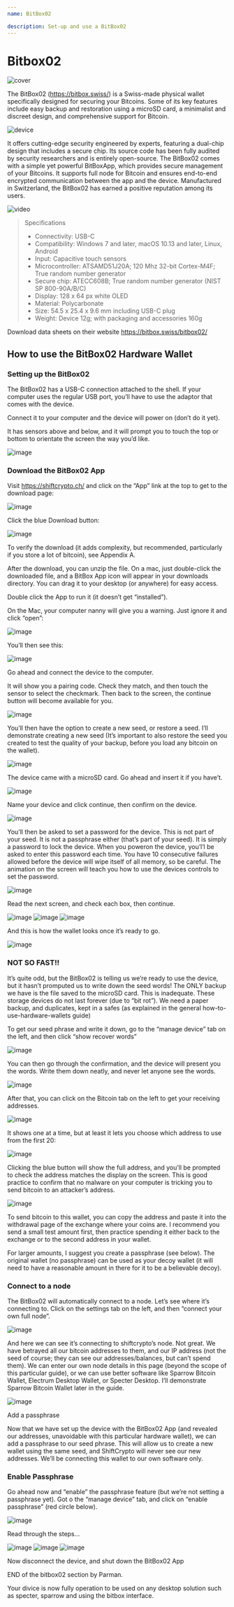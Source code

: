 ```yaml
---
name: BitBox02

description: Set-up and use a BitBox02
---
```


# Bitbox02

![cover](assets/cover.jpeg)

The BitBox02 (https://bitbox.swiss/) is a Swiss-made physical wallet specifically designed for securing your Bitcoins. Some of its key features include easy backup and restoration using a microSD card, a minimalist and discreet design, and comprehensive support for Bitcoin.

![device](assets/1.png)

It offers cutting-edge security engineered by experts, featuring a dual-chip design that includes a secure chip. Its source code has been fully audited by security researchers and is entirely open-source. The BitBox02 comes with a simple yet powerful BitBoxApp, which provides secure management of your Bitcoins. It supports full node for Bitcoin and ensures end-to-end encrypted communication between the app and the device. Manufactured in Switzerland, the BitBox02 has earned a positive reputation among its users.

![video](https://youtu.be/sB4b2PbYaj0)

> Specifications
>
> - Connectivity: USB-C
> - Compatibility: Windows 7 and later, macOS 10.13 and later, Linux, Android
> - Input: Capacitive touch sensors
> - Microcontroller: ATSAMD51J20A; 120 Mhz 32-bit Cortex-M4F; True random number generator
> - Secure chip: ATECC608B; True random number generator (NIST SP 800-90A/B/C)
> - Display: 128 x 64 px white OLED
> - Material: Polycarbonate
> - Size: 54.5 x 25.4 x 9.6 mm including USB-C plug
> - Weight: Device 12g; with packaging and accessories 160g

Download data sheets on their website https://bitbox.swiss/bitbox02/

## How to use the BitBox02 Hardware Wallet

### Setting up the BitBox02

The BitBox02 has a USB-C connection attached to the shell. If your computer uses the regular USB port, you’ll have to use the adaptor that comes with the device.

Connect it to your computer and the device will power on (don’t do it yet).

It has sensors above and below, and it will prompt you to touch the top or bottom to orientate the screen the way you’d like.

![image](assets/2.png)

### Download the BitBox02 App

Visit https://shiftcrypto.ch/ and click on the “App” link at the top to get to the download page:

![image](assets/3.png)

Click the blue Download button:

![image](assets/4.png)

To verify the download (it adds complexity, but recommended, particularly if you store a lot of bitcoin), see Appendix A.

After the download, you can unzip the file. On a mac, just double-click the downloaded file, and a BitBox App icon will appear in your downloads directory. You can drag it to your desktop (or anywhere) for easy access.

Double click the App to run it (it doesn’t get “installed”).

On the Mac, your computer nanny will give you a warning. Just ignore it and click “open”:

![image](assets/5.png)

You’ll then see this:

![image](assets/6.png)

Go ahead and connect the device to the computer.

It will show you a pairing code. Check they match, and then touch the sensor to select the checkmark. Then back to the screen, the continue button will become available for you.

![image](assets/7.png)

You’ll then have the option to create a new seed, or restore a seed. I’ll demonstrate creating a new seed (It’s important to also restore the seed you created to test the quality of your backup, before you load any bitcoin on the wallet).

![image](assets/8.png)

The device came with a microSD card. Go ahead and insert it if you have’t.

![image](assets/9.png)

Name your device and click continue, then confirm on the device.

![image](assets/10.png)

You’ll then be asked to set a password for the device. This is not part of your seed. It is not a passphrase either (that’s part of your seed). It is simply a password to lock the device. When you poweron the device, you’l’l be asked to enter this password each time. You have 10 consecutive failures allowed before the device will wipe itself of all memory, so be careful. The animation on the screen will teach you how to use the devices controls to set the password.

![image](assets/11.png)

Read the next screen, and check each box, then continue.

![image](assets/12.png)
![image](assets/13.png)
![image](assets/14.png)

And this is how the wallet looks once it’s ready to go.

![image](assets/15.png)

### NOT SO FAST!!

It’s quite odd, but the BitBox02 is telling us we’re ready to use the device, but it hasn’t promputed us to write down the seed words! The ONLY backup we have is the file saved to the microSD card. This is inadequate. These storage devices do not last forever (due to “bit rot”). We need a paper backup, and duplicates, kept in a safes (as explained in the general how-to-use-hardware-wallets guide)

To get our seed phrase and write it down, go to the “manage device” tab on the left, and then click “show recover words”

![image](assets/16.png)

You can then go through the confirmation, and the device will present you the words. Write them down neatly, and never let anyone see the words.

![image](assets/17.png)

After that, you can click on the Bitcoin tab on the left to get your receiving addresses.

![image](assets/18.png)

It shows one at a time, but at least it lets you choose which address to use from the first 20:

![image](assets/19.png)

Clicking the blue button will show the full address, and you’ll be prompted to check the address matches the display on the screen. This is good practice to confirm that no malware on your computer is tricking you to send bitcoin to an attacker’s address.

![image](assets/20.png)

To send bitcoin to this wallet, you can copy the address and paste it into the withdrawal page of the exchange where your coins are. I recommend you send a small test amount first, then practice spending it either back to the exchange or to the second address in your wallet.

For larger amounts, I suggest you create a passphrase (see below). The original wallet (no passphrase) can be used as your decoy wallet (it will need to have a reasonable amount in there for it to be a believable decoy).

### Connect to a node

The BitBox02 will automatically connect to a node. Let’s see where it’s connecting to. Click on the settings tab on the left, and then “connect your own full node”.

![image](assets/21.png)

And here we can see it’s connecting to shiftcrypto’s node. Not great. We have betrayed all our bitcoin addresses to them, and our IP address (not the seed of course; they can see our addresses/balances, but can’t spend them). We can enter our own node details in this page (beyond the scope of this particular guide), or we can use better software like Sparrow Bitcoin Wallet, Electrum Desktop Wallet, or Specter Desktop. I’ll demonstrate Sparrow Bitcoin Wallet later in the guide.

![image](assets/22.png)

Add a passphrase

Now that we have set up the device with the BitBox02 App (and revealed our addresses, unavoidable with this particular hardware wallet), we can add a passphrase to our seed phrase. This will allow us to create a new wallet using the same seed, and ShiftCrypto will never see our new addresses. We’ll be connecting this wallet to our own software only.

### Enable Passphrase

Go ahead now and “enable” the passphrase feature (but we’re not setting a passphrase yet). Got o the “manage device” tab, and click on “enable passphrase” (red circle below).

![image](assets/23.png)

Read through the steps…

![image](assets/24.png)
![image](assets/25.png)
![image](assets/26.png)

Now disconnect the device, and shut down the BitBox02 App

END of the bitbox02 section by Parman.

Your divice is now fully operation to be used on any desktop solution such as specter, sparrow and using the bitbox interface.
